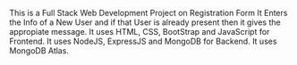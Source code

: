 This is a Full Stack Web Development Project on Registration Form
It Enters the Info of a New User and if that User is already present then it gives the appropiate message.
It uses HTML, CSS, BootStrap and JavaScript for Frontend.
It uses NodeJS, ExpressJS and MongoDB for Backend.
It uses MongoDB Atlas.